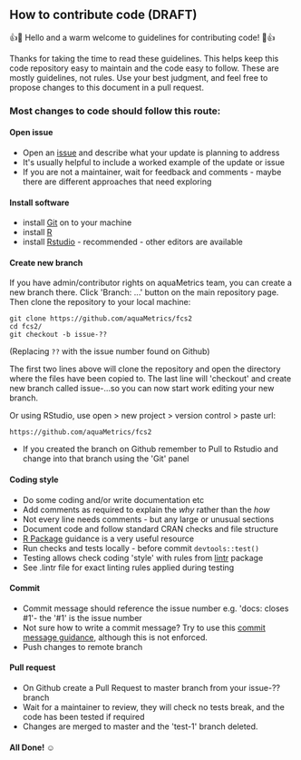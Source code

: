 ## How to contribute code (DRAFT)

:+1::tada: Hello and a warm welcome to guidelines for contributing code! :tada::+1:

  Thanks for taking the time to read these guidelines. This helps keep this code repository easy to maintain and the code easy to follow. These are mostly guidelines, not rules. Use your best judgment, and feel free to propose changes to this document in a pull request.

### Most changes to code should follow this route:

#### Open issue

- Open an [issue](https://github.com/aquaMetrics/fcs2/issues) and describe what your update is planning to address
- It's usually helpful to include a worked example of the update or issue
- If you are not a maintainer, wait for feedback and comments - maybe there are different approaches that need exploring

#### Install software

- install [Git](https://git-scm.com/) on to your machine
- install [R](https://cran.r-project.org/)
- install [Rstudio](https://www.rstudio.com/) - recommended - other editors are available

#### Create new branch


If you have admin/contributor rights on aquaMetrics team, you can create a new branch there. Click 'Branch: ...' button on the main repository page. Then clone the repository to your local machine:
```
git clone https://github.com/aquaMetrics/fcs2
cd fcs2/
git checkout -b issue-??
```
(Replacing `??` with the issue number found on Github)

The first two lines above will clone the repository and open the directory where the files have been copied to. The last line will 'checkout' and create new branch called issue-...so you can now start work editing your new branch.

Or using RStudio, use open > new project > version control > paste url:

`https://github.com/aquaMetrics/fcs2`

- If you created the branch on Github remember to Pull to Rstudio and change into that branch using the 'Git' panel

#### Coding style

- Do some coding and/or write documentation etc
- Add comments as required to explain the *why* rather than the *how*
- Not every line needs comments - but any large or unusual sections
- Document code and follow standard CRAN checks and file structure
- [R Package](http://r-pkgs.had.co.nz/) guidance is a very useful resource
- Run checks and tests locally - before commit `devtools::test()`
- Testing allows check coding 'style' with rules from [lintr](https://github.com/jimhester/lintr) package
- See .lintr file for exact linting rules applied during testing

#### Commit

- Commit message should reference the issue number e.g. 'docs: closes #1'- the '#1' is the issue number 
- Not sure how to write a commit message? Try to use this [commit message guidance](https://gist.github.com/stephenparish/9941e89d80e2bc58a153#subject-line), although this is not enforced.
- Push changes to remote branch

#### Pull request

- On Github create a Pull Request to master branch from your issue-?? branch
- Wait for a maintainer to review, they will check no tests break, and the code has been tested if required
- Changes are merged to master and the 'test-1' branch deleted.

#### All Done! ☺
